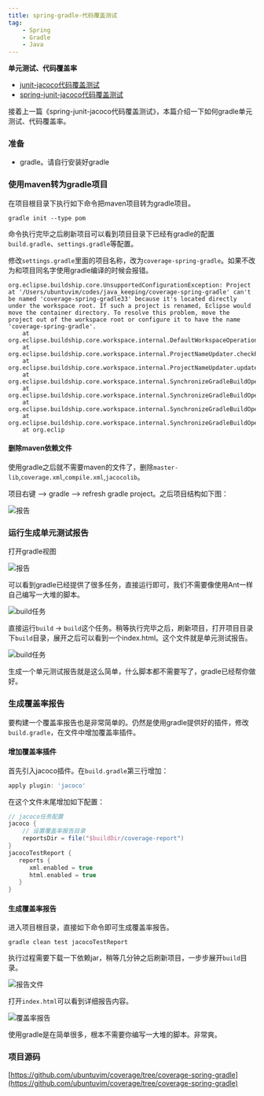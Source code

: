 ```yaml
---
title: spring-gradle-代码覆盖测试
tag:
	- Spring
	- Gradle
	- Java
---
```


**单元测试、代码覆盖率**

- [junit-jacoco代码覆盖测试](http://xcoding.tech/2018/12/06/junit-jacoco/junit-jacoco%E4%BB%A3%E7%A0%81%E8%A6%86%E7%9B%96%E6%B5%8B%E8%AF%95/)
- [spring-junit-jacoco代码覆盖测试](http://xcoding.tech/2018/12/09/junit-jacoco/spring-junit-jacoco%E4%BB%A3%E7%A0%81%E8%A6%86%E7%9B%96%E6%B5%8B%E8%AF%95/)


接着上一篇《spring-junit-jacoco代码覆盖测试》，本篇介绍一下如何gradle单元测试、代码覆盖率。

### 准备

* gradle。请自行安装好gradle

### 使用maven转为gradle项目

在项目根目录下执行如下命令把maven项目转为gradle项目。

```shell
gradle init --type pom
```

命令执行完毕之后刷新项目可以看到项目目录下已经有gradle的配置`build.gradle`、`settings.gradle`等配置。

修改`settings.gradle`里面的项目名称，改为`coverage-spring-gradle`。如果不改为和项目同名字使用gradle编译的时候会报错。

```shell
org.eclipse.buildship.core.UnsupportedConfigurationException: Project at '/Users/ubuntuvim/codes/java_keeping/coverage-spring-gradle' can't be named 'coverage-spring-gradle33' because it's located directly under the workspace root. If such a project is renamed, Eclipse would move the container directory. To resolve this problem, move the project out of the workspace root or configure it to have the name 'coverage-spring-gradle'.
	at org.eclipse.buildship.core.workspace.internal.DefaultWorkspaceOperations.validateProjectName(DefaultWorkspaceOperations.java:183)
	at org.eclipse.buildship.core.workspace.internal.ProjectNameUpdater.checkProjectName(ProjectNameUpdater.java:107)
	at org.eclipse.buildship.core.workspace.internal.ProjectNameUpdater.updateProjectName(ProjectNameUpdater.java:44)
	at org.eclipse.buildship.core.workspace.internal.SynchronizeGradleBuildOperation.synchronizeOpenWorkspaceProject(SynchronizeGradleBuildOperation.java:208)
	at org.eclipse.buildship.core.workspace.internal.SynchronizeGradleBuildOperation.synchronizeWorkspaceProject(SynchronizeGradleBuildOperation.java:186)
	at org.eclipse.buildship.core.workspace.internal.SynchronizeGradleBuildOperation.synchronizeGradleProjectWithWorkspaceProject(SynchronizeGradleBuildOperation.java:176)
	at org.eclipse.buildship.core.workspace.internal.SynchronizeGradleBuildOperation.access$000(SynchronizeGradleBuildOperation.java:99)
	at org.eclip
```

#### 删除maven依赖文件

使用gradle之后就不需要maven的文件了，删除`master-lib`,`coverage.xml`,`compile.xml`,`jacocolib`。


项目右键 --> gradle --> refresh gradle project。之后项目结构如下图：

![报告](/image/blog-image/java/junit-coverage/9.png)

### 运行生成单元测试报告

打开gradle视图

![报告](/image/blog-image/java/junit-coverage/10.png)

可以看到gradle已经提供了很多任务，直接运行即可，我们不需要像使用Ant一样自己编写一大堆的脚本。

![build任务](/image/blog-image/java/junit-coverage/11.png)

直接运行`build` -> `build`这个任务。稍等执行完毕之后，刷新项目，打开项目目录下`build`目录，展开之后可以看到一个index.html。这个文件就是单元测试报告。

![build任务](/image/blog-image/java/junit-coverage/12.png)

生成一个单元测试报告就是这么简单，什么脚本都不需要写了，gradle已经帮你做好。

### 生成覆盖率报告

要构建一个覆盖率报告也是非常简单的。仍然是使用gradle提供好的插件，修改`build.gradle`，在文件中增加覆盖率插件。

#### 增加覆盖率插件

首先引入jacoco插件。在`build.gradle`第三行增加：

```groovy
apply plugin: 'jacoco'
```

在这个文件末尾增加如下配置：

```groovy
// jacoco任务配置
jacoco {
	// 设置覆盖率报告目录
	reportsDir = file("$buildDir/coverage-report")
}
jacocoTestReport {
   reports {
      xml.enabled = true
      html.enabled = true
   }
}
```

#### 生成覆盖率报告

进入项目根目录，直接如下命令即可生成覆盖率报告。

```shell
gradle clean test jacocoTestReport
```

执行过程需要下载一下依赖jar，稍等几分钟之后刷新项目，一步步展开`build`目录。

![报告文件](/image/blog-image/java/junit-coverage/13.png)

打开`index.html`可以看到详细报告内容。

![覆盖率报告](/image/blog-image/java/junit-coverage/14.png)

使用gradle是在简单很多，根本不需要你编写一大堆的脚本。非常爽。

### 项目源码

[https://github.com/ubuntuvim/coverage/tree/coverage-spring-gradle](https://github.com/ubuntuvim/coverage/tree/coverage-spring-gradle)
